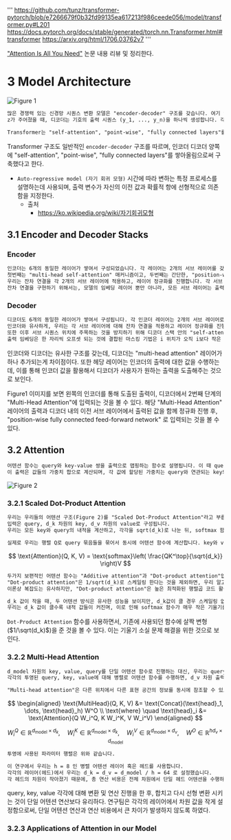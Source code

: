 '''
https://github.com/tunz/transformer-pytorch/blob/e7266679f0b32fd99135ea617213f986ceede056/model/transformer.py#L201
https://docs.pytorch.org/docs/stable/generated/torch.nn.Transformer.html#transformer
https://arxiv.org/html/1706.03762v7
'''

["Attention Is All You Need"](https://arxiv.org/html/1706.03762v7) 논문 내용 리뷰 및 정리한다.

# 3 Model Architecture
![Figure 1](https://arxiv.org/html/1706.03762v7/extracted/1706.03762v7/Figures/ModalNet-21.png)

```markdown
많은 경쟁력 있는 신경망 시퀀스 변환 모델은 "encoder-decoder" 구조를 갖습니다. 여기 인코더는 기호 표현의 입력 시퀀스 (x_1, ..., x_n)를 연속적인 표현의 시퀀스 z=(z_1, ..., z_n)으로 맵핑합니다.
z가 주어졌을 때, 디코더는 기호의 출력 시퀀스 (y_1, ..., y_n)을 하나씩 생성합니다. 각 단계에서 모델은 "auto-regressive" 모델이고, 이전에 생성된 기호들을 다음 생성을 위한 추가 입력으로 소모합니다.

Transformer는 "self-attention", "point-wise", "fully connected layers"를 인코더와 디코더 모두에 쌓는데 사용하여 이러한 전체 구조를 따릅니다. 이는 Figure1의 좌우 절반씩에서 표현되어 있습니다.
```

Transformer 구조도 일반적인 `encoder-decoder` 구조를 따르며, 인코더 디코더 양쪽에 "self-attention", "point-wise", "fully connected layers"를 쌓아올림으로써 구축했다고 한다.

- `Auto-regressive model (자기 회귀 모형)`
    시간에 따라 변하는 특정 프로세스를 설명하는데 사용되며, 출력 변수가 자신의 이전 값과 확률적 항에 선형적으로 의존함을 지정한다.
    - 출처
        - <https://ko.wikipedia.org/wiki/자기회귀모형>

## 3.1 Encoder and Decoder Stacks

### Encoder
```markdown
인코더는 6개의 동일한 레이어가 쌓여서 구성되었습니다. 각 레이어는 2개의 서브 레이어를 갖고 있습니다.
첫번째는 "multi-head self-attention" 매커니즘이고, 두번째는 간단한, "position-wise fully connected feed-forward network" 입니다.
우리는 잔차 연결을 각 2개의 서브 레이어에 적용하고, 레이어 정규화를 진행합니다. 각 서브 레이어의 출력은 `LayerNorm(x + Sublayer(x))`로, `Sublayer(x)`는 해당 서브 레이어입니다.
잔차 연결을 구현하기 위해서는, 모델의 임베딩 레이어 뿐만 아니라, 모든 서브 레이어는 출력 차원이 `d_model = 512`로 구현됩니다.
```

### Decoder
```markdown
디코더도 6개의 동일한 레이어가 쌓여서 구성됩니다. 각 인코더 레이어는 2개의 서브 레이어로 구성됐는데, 디코더는 인코더 스택의 출력에 "multi-head attention"을 수행하는 3번째 서브 레이어가 추가됩니다.
인코더와 유사하게, 우리는 각 서브 레이어에 대해 잔차 연결을 적용하고 레이어 정규화를 진행합니다.
또한 이후 서브 시퀀스 위치에 주목하는 것을 방지하기 위해 디코더 스택 안의 "self-attention sub-layer"를 변형합니다.
출력 임베딩은 한 자리씩 오프셋 되는 것에 결합된 마스킹 기법은 i 위치가 오직 i보다 작은 위치의 출력만 의존하게된다는 예측을 보장합니다.
```

인코더와 디코더는 유사한 구조를 갖는데, 디코더는 "multi-head attention" 레이어가 하나 추가되는게 차이점이다.
또한 헤당 레이어는 인코더의 출력에 대한 값을 수행하는데, 이를 통해 인코더 값을 활용해서 디코더가 사용자가 원하는 출력을 도출해주는 것으로 보인다.

Figure1 이미지를 보면 왼쪽의 인코더를 통해 도출된 출력이, 디코더에서 2번째 단계의 "Multi-Head Attention"에 입력되는 것을 볼 수 있다.
해당 "Multi-Head Attention" 레이어의 출력과 디코더 내의 이전 서브 레이어에서 출력된 값을 함께 정규화 진행 후, "position-wise fully connected feed-forward network" 로 입력되는 것을 볼 수 있다.

## 3.2 Attention

```markdown
어텐션 함수는 query와 key-value 쌍을 출력으로 맵핑하는 함수로 설명됩니다. 이 때 query, keys, values는 모든 벡터의 출력입니다.
이 출력은 값들의 가중치 합으로 계산되며, 각 값에 할당된 가중치는 query와 연관되는 key의 호환성 함수에 의해 계산됩니다.
```

![Figure 2](https://arxiv.org/html/1706.03762v7/extracted/1706.03762v7/Figures/ModalNet-20.png)

### 3.2.1 Scaled Dot-Product Attention

```markdown
우리는 우리들의 어텐션 구조(Figure 2)를 "Scaled Dot-Product Attention"라고 부릅니다.
입력은 query, d_k 차원의 key, d_v 차원의 value로 구성됩니다.
우리는 모든 key와 query의 내적을 계산하고, 각각을 sqrt(d_k)로 나눈 뒤, softmax 함수를 적용해서 value의 가중치를 얻습니다.

실제로 우리는 행렬 Q로 query 묶음들을 묶어서 동시에 어텐션 함수에 계산합니다. key와 value들은 각각 K, V 행렬로 묶입니다. 우리는 아래와 같은 수식으로 계산합니다.
```
$$
\text{Attention}(Q, K, V) = \text{softmax}\left( \frac{QK^\top}{\sqrt{d_k}} \right)V
$$
```markdown
두가지 보편적인 어텐션 함수는 "Additive attention"과 "Dot-product attention"입니다.
"Dot-product attention"은 1/sqrt(d_k)로 스케일링 한다는 것을 제외하면, 우리 알고리즘과 동일합니다. "Additive attention"은 단일 은닉층이 적용된 "feed-forward" 구조를 사용한 호환성 함수로 계산됩니다.
이론상 복잡도는 유사하지만, "Dot-product attention"은 높은 최적화된 행렬곱 코드 활용이 가능하여, 훨씬 빠르고 공간 효율성이 뛰어납니다.

d_k 값이 작을 때, 두 어텐션 방식은 유사한 성능을 보이지만, d_k값이 클 경우 스케일링 없는 "Dot-product attention"보다 "Additive attention"이 더 좋은 성능을 보입니다.
우리는 d_k 값이 클수록 내적 값들이 커진며, 이로 인해 softmax 함수가 매우 작은 기울기를 갖게된다고 보았습니다. 이를 상쇄하기 위해, 우리는 1/sqrt(d_k)로 스케일링합니다.
```

`Dot-Product Attention` 함수를 사용하면서, 기존에 사용되던 함수에 살짝 변형($1/\sqrt(d_k)$)을 준 것을 볼 수 있다.
이는 기울기 소실 문제 해결을 위한 것으로 보인다.

### 3.2.2 Multi-Head Attention

```markdown
d_model 차원의 key, value, query를 단일 어텐션 함수로 진행하는 대신, 우리는 query, key, value를 각각의 d_k, d_k, d_v 차원으로 h 횟수만큼 선형 투영하는 것이 좋다는 것을 발견했습니다.
각각의 투영된 query, key, value에 대해 병렬로 어텐션 함수를 수행하면, d_v 차원 출력 값이 생성됩니다. 이걸 합치고 다시 한번 투영시켜, Figure 2와 같은 결과를 만들어냅니다.

"Multi-head attention"은 다른 위치에서 다른 표현 공간의 정보를 동시에 참조할 수 있도록 해줍니다. 단일 어텐션 헤드와 함께 사용 시, 이게 평균화됩니다.
```
$$
\begin{aligned}
\text{MultiHead}(Q, K, V) &= \text{Concat}(\text{head}_1, \dots, \text{head}_h) W^O \\
\text{where} \quad \text{head}_i &= \text{Attention}(Q W_i^Q, K W_i^K, V W_i^V)
\end{aligned}
$$

$$
W_i^Q \in \mathbb{R}^{d_{\text{model}} \times d_k}, \quad
W_i^K \in \mathbb{R}^{d_{\text{model}} \times d_k}, \quad
W_i^V \in \mathbb{R}^{d_{\text{model}} \times d_v}, \quad
W^O \in \mathbb{R}^{h d_v \times d_{\text{model}}}
$$
```markdown
투영에 사용된 파라미터 행렬은 위와 같습니다.

이 연구에서 우리는 h = 8 인 병렬 어텐션 레이어 혹은 헤드를 사용합니다.
각각의 레이어(헤드)에서 우리는 d_k = d_v = d_model / h = 64 로 설정했습니다.
각 헤드의 차원이 작아졌기 때문에, 총 연산 비용은 전체 차원에서 단일 헤드 어텐션을 수행하는 것과 유사합니다.
```

query, key, value 각각에 대해 변환 및 연산 진행을 한 후, 합치고 다시 선형 변환 시키는 것이 단일 어텐션 연산보다 유리하다.
연구팀은 각각의 레이어에서 차원 값을 작게 설정함으로써, 단일 어텐션 연산과 연산 비용에서 큰 차이가 발생하지 않도록 하였다.

### 3.2.3 Applications of Attention in our Model